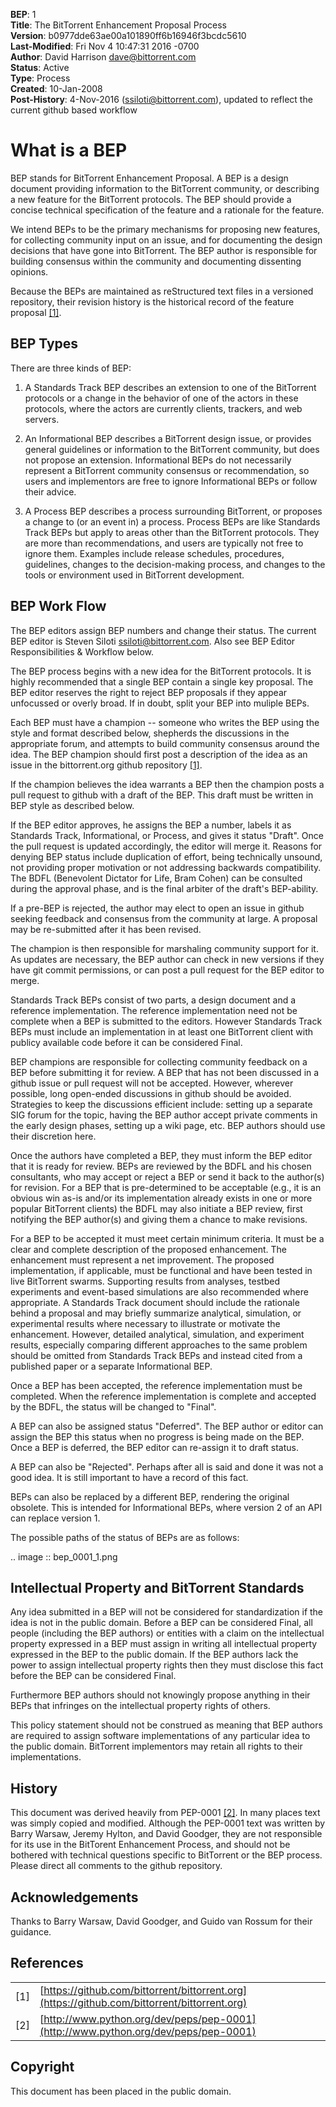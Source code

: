 **BEP**: 1  
**Title**: The BitTorrent Enhancement Proposal Process  
**Version**: b0977dde63ae00a101890ff6b16946f3bcdc5610  
**Last-Modified**: Fri Nov 4 10:47:31 2016 -0700  
**Author**: David Harrison <dave@bittorrent.com>  
**Status**: Active  
**Type**: Process  
**Created**: 10-Jan-2008  
**Post-History**: 4-Nov-2016 (ssiloti@bittorrent.com), updated to reflect the current github based workflow

# What is a BEP

BEP stands for BitTorrent Enhancement Proposal.  A BEP is a design
document providing information to the BitTorrent community, or
describing a new feature for the BitTorrent protocols. The BEP should
provide a concise technical specification of the feature and a
rationale for the feature.

We intend BEPs to be the primary mechanisms for proposing new
features, for collecting community input on an issue, and for
documenting the design decisions that have gone into BitTorrent. The BEP
author is responsible for building consensus within the community and
documenting dissenting opinions.

Because the BEPs are maintained as reStructured text files in a versioned
repository, their revision history is the historical record of the
feature proposal [[1]](#references).

BEP Types
-----

There are three kinds of BEP:

  1. A Standards Track BEP describes an extension to one of the BitTorrent
     protocols or a change in the behavior of one of the actors in these 
     protocols, where the actors are currently clients, trackers, and web 
     servers.

  2. An Informational BEP describes a BitTorrent design issue, or
     provides general guidelines or information to the BitTorrent
     community, but does not propose an extension. Informational BEPs
     do not necessarily represent a BitTorrent community consensus or
     recommendation, so users and implementors are free to ignore
     Informational BEPs or follow their advice.

  3. A Process BEP describes a process surrounding BitTorrent, or
     proposes a change to (or an event in) a process. Process BEPs are
     like Standards Track BEPs but apply to areas other than the
     BitTorrent protocols.  They are more than recommendations, and
     users are typically not free to ignore them. Examples include
     release schedules, procedures, guidelines, changes to the
     decision-making process, and changes to the tools or environment
     used in BitTorrent development.

BEP Work Flow
-----

The BEP editors assign BEP numbers and change their status. The
current BEP editor is Steven Siloti <ssiloti@bittorrent.com>. Also
see BEP Editor Responsibilities & Workflow below.

The BEP process begins with a new idea for the BitTorrent
protocols. It is highly recommended that a single BEP contain a single
key proposal. The BEP editor reserves the right to reject BEP
proposals if they appear unfocussed or overly broad. If in doubt,
split your BEP into muliple BEPs.

Each BEP must have a champion -- someone who writes the BEP using the
style and format described below, shepherds the discussions in the
appropriate forum, and attempts to build community consensus around
the idea. The BEP champion should first post a description of the idea
as an issue in the bittorrent.org github repository [[1]](#references).

If the champion believes the idea warrants a BEP then the champion
posts a pull request to github with a draft of the BEP. This draft
must be written in BEP style as described below.

If the BEP editor approves, he assigns the BEP a number, labels it as
Standards Track, Informational, or Process, and gives it status "Draft".
Once the pull request is updated accordingly, the editor will merge it.
Reasons for denying BEP status include duplication of effort, being
technically unsound, not providing proper motivation or not addressing
backwards compatibility. The BDFL (Benevolent Dictator for Life, Bram
Cohen) can be consulted during the approval phase, and is the final
arbiter of the draft's BEP-ability.

If a pre-BEP is rejected, the author may elect to open an issue in
github seeking feedback and consensus from the community at large.
A proposal may be re-submitted after it has been revised.

The champion is then responsible for marshaling community support for
it. As updates are necessary, the BEP author can check in new versions
if they have git commit permissions, or can post a pull request for
the BEP editor to merge.

Standards Track BEPs consist of two parts, a design document and a
reference implementation. The reference implementation need not be
complete when a BEP is submitted to the editors.  However Standards
Track BEPs must include an implementation in at least one BitTorrent
client with publicy available code before it can be considered Final.

BEP champions are responsible for collecting community feedback on a
BEP before submitting it for review. A BEP that has not been discussed
in a github issue or pull request will not be accepted. However,
wherever possible, long open-ended discussions in github should be
avoided. Strategies to keep the discussions efficient include: setting
up a separate SIG forum for the topic, having the BEP author accept
private comments in the early design phases, setting up a wiki page,
etc. BEP authors should use their discretion here.

Once the authors have completed a BEP, they must inform the BEP editor
that it is ready for review. BEPs are reviewed by the BDFL and his
chosen consultants, who may accept or reject a BEP or send it back to
the author(s) for revision. For a BEP that is pre-determined to be
acceptable (e.g., it is an obvious win as-is and/or its implementation
already exists in one or more popular BitTorrent clients) the BDFL may
also initiate a BEP review, first notifying the BEP author(s) and
giving them a chance to make revisions.

For a BEP to be accepted it must meet certain minimum criteria. It
must be a clear and complete description of the proposed
enhancement. The enhancement must represent a net improvement. The
proposed implementation, if applicable, must be functional and have
been tested in live BitTorrent swarms.  Supporting results from
analyses, testbed experiments and event-based simulations are also
recommended where appropriate.  A Standards Track document should
include the rationale behind a proposal and may briefly summarize
analytical, simulation, or experimental results where necessary to
illustrate or motivate the enhancement.  However, detailed analytical,
simulation, and experiment results, especially comparing different
approaches to the same problem should be omitted from Standards Track
BEPs and instead cited from a published paper or a separate
Informational BEP.

Once a BEP has been accepted, the reference implementation must be
completed. When the reference implementation is complete and accepted
by the BDFL, the status will be changed to "Final".

A BEP can also be assigned status "Deferred". The BEP author or editor
can assign the BEP this status when no progress is being made on the
BEP. Once a BEP is deferred, the BEP editor can re-assign it to draft
status.

A BEP can also be "Rejected". Perhaps after all is said and done it
was not a good idea. It is still important to have a record of this
fact.

BEPs can also be replaced by a different BEP, rendering the original
obsolete. This is intended for Informational BEPs, where version 2 of
an API can replace version 1.

The possible paths of the status of BEPs are as follows:

.. image :: bep_0001_1.png


Intellectual Property and BitTorrent Standards
-----

Any idea submitted in a BEP will not be considered for standardization
if the idea is not in the public domain.  Before a BEP can be
considered Final, all people (including the BEP authors) or entities
with a claim on the intellectual property expressed in a BEP must
assign in writing all intellectual property expressed in the BEP to
the public domain.  If the BEP authors lack the power to assign
intellectual property rights then they must disclose this fact before
the BEP can be considered Final.

Furthermore BEP authors should not knowingly propose anything in their
BEPs that infringes on the intellectual property rights of others.

This policy statement should not be construed as meaning that BEP
authors are required to assign software implementations of any
particular idea to the public domain.  BitTorrent implementors may
retain all rights to their implementations.


History
-----

This document was derived heavily from PEP-0001 [[2]](#references).  In many places
text was simply copied and modified.  Although the PEP-0001 text
was written by Barry Warsaw, Jeremy Hylton, and David Goodger, they
are not responsible for its use in the BitTorent Enhancement Process,
and should not be bothered with technical questions specific to
BitTorrent or the BEP process.  Please direct all comments to the
github repository.


Acknowledgements
-----

Thanks to Barry Warsaw, David Goodger, and Guido van Rossum for their
guidance.

References
------

| | |
|-|-|
| [1] | [https://github.com/bittorrent/bittorrent.org](https://github.com/bittorrent/bittorrent.org) |
| [2] | [http://www.python.org/dev/peps/pep-0001](http://www.python.org/dev/peps/pep-0001) |

Copyright
-----

This document has been placed in the public domain.
